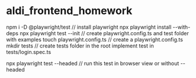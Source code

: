 # aldi_frontend_homework


npm i -D @playwright/test  // install playwright
npx playwright install --with-deps
npx playwright test --init // create playwright.config.ts and test folder with examples
touch playwright.config.ts // create a playwright.config.ts
mkdir tests // create tests folder in the root
implement test in tests/login.spec.ts

npx playwright test --headed  // run this test in browser view or without --headed




